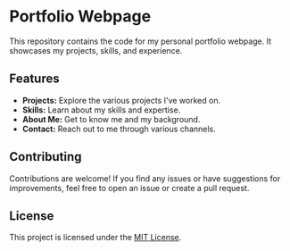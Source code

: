 # Portfolio Webpage

This repository contains the code for my personal portfolio webpage. It showcases my projects, skills, and experience.

## Features

- **Projects:** Explore the various projects I've worked on.
- **Skills:** Learn about my skills and expertise.
- **About Me:** Get to know me and my background.
- **Contact:** Reach out to me through various channels.

## Contributing

Contributions are welcome! If you find any issues or have suggestions for improvements, feel free to open an issue or create a pull request.

## License

This project is licensed under the [MIT License](LICENSE).
